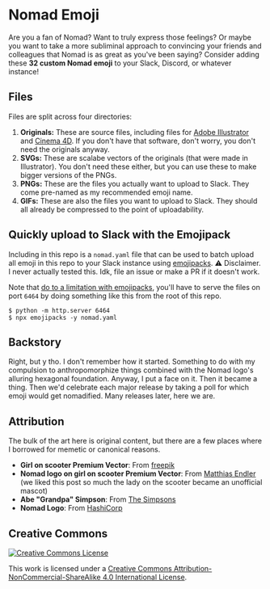 # Nomad Emoji

Are you a fan of Nomad? Want to truly express those feelings? Or maybe you want to take a more subliminal approach to convincing your friends and colleagues that Nomad is as great as you've been saying? Consider adding these **32 custom Nomad emoji** to your Slack, Discord, or whatever instance!

## Files

Files are split across four directories:

1. **Originals:** These are source files, including files for [Adobe Illustrator](https://www.adobe.com/products/illustrator.html) and [Cinema 4D](https://www.maxon.net/en/cinema-4d/). If you don't have that software, don't worry, you don't need the originals anyway.
2. **SVGs:** These are scalabe vectors of the originals (that were made in Illustrator). You don't need these either, but you can use these to make bigger versions of the PNGs.
3. **PNGs:** These are the files you actually want to upload to Slack. They come pre-named as my recommended emoji name.
4. **GIFs:** These are also the files you want to upload to Slack. They should all already be compressed to the point of uploadability.

## Quickly upload to Slack with the Emojipack

Including in this repo is a `nomad.yaml` file that can be used to batch upload all emoji in this repo to your Slack instance using [emojipacks](https://github.com/lambtron/emojipacks). :warning: Disclaimer. I never actually tested this. Idk, file an issue or make a PR if it doesn't work.

Note that [do to a limitation with emojipacks](), you'll have to serve the files on port `6464` by doing something like this from the root of this repo.

```shellsession
$ python -m http.server 6464
$ npx emojipacks -y nomad.yaml
```

## Backstory

Right, but y tho. I don't remember how it started. Something to do with my compulsion to anthropomorphize things combined with the Nomad logo's alluring hexagonal foundation. Anyway, I put a face on it. Then it became a thing. Then we'd celebrate each major release by taking a poll for which emoji would get nomadified. Many releases later, here we are.

## Attribution

The bulk of the art here is original content, but there are a few places where I borrowed for memetic or canonical reasons.

- **Girl on scooter Premium Vector**: From [freepik](https://www.freepik.com/premium-vector/girl-scooter_1366690.htm)
- **Nomad logo on girl on scooter Premium Vector**: From [Matthias Endler](https://endler.dev/2019/maybe-you-dont-need-kubernetes/) (we liked this post so much the lady on the scooter became an unofficial mascot)
- **Abe "Grandpa" Simpson**: From [The Simpsons](https://en.wikipedia.org/wiki/The_Simpsons)
- **Nomad Logo**: From [HashiCorp](https://www.hashicorp.com/brand)

## Creative Commons

<a rel="license" href="http://creativecommons.org/licenses/by-nc-sa/4.0/"><img alt="Creative Commons License" style="border-width:0" src="https://i.creativecommons.org/l/by-nc-sa/4.0/88x31.png" /></a>

This work is licensed under a <a rel="license" href="http://creativecommons.org/licenses/by-nc-sa/4.0/">Creative Commons Attribution-NonCommercial-ShareAlike 4.0 International License</a>.

